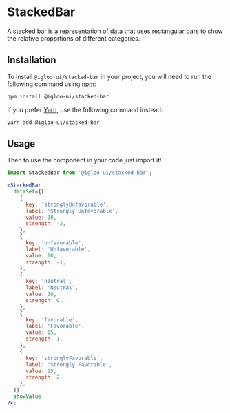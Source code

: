 # StackedBar

A stacked bar is a representation of data that uses rectangular bars to show the relative proportions of different categories.

<Example is="custom" />

<ReferenceLinks is="custom" />

## Installation

To install `@igloo-ui/stacked-bar` in your project, you will need to run the following command using [npm](https://www.npmjs.com/):

```bash
npm install @igloo-ui/stacked-bar
```

If you prefer [Yarn](https://classic.yarnpkg.com/en/), use the following command instead:

```bash
yarn add @igloo-ui/stacked-bar
```

## Usage

Then to use the component in your code just import it!

```jsx
import StackedBar from '@igloo-ui/stacked-bar';

<StackedBar
  dataSet={[
    {
      key: 'stronglyUnfavorable',
      label: 'Strongly Unfavorable',
      value: 30,
      strength: -2,
    },
    {
      key: 'unfavorable',
      label: 'Unfavorable',
      value: 10,
      strength: -1,
    },
    {
      key: 'neutral',
      label: 'Neutral',
      value: 20,
      strength: 0,
    },
    {
      key: 'favorable',
      label: 'Favorable',
      value: 15,
      strength: 1,
    },
    {
      key: 'stronglyFavorable',
      label: 'Strongly Favorable',
      value: 25,
      strength: 2,
    },
  ]}
  showValue
/>;
```
